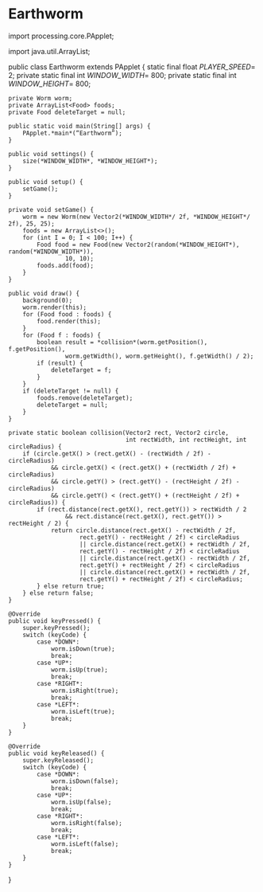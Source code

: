 # Earthworm
import processing.core.PApplet;

import java.util.ArrayList;

public class Earthworm extends PApplet {
    static final float *PLAYER_SPEED*= 2;
    private static final int *WINDOW_WIDTH*= 800;
    private static final int *WINDOW_HEIGHT*= 800;

    private Worm worm;
    private ArrayList<Food> foods;
    private Food deleteTarget = null;

    public static void main(String[] args) {
        PApplet.*main*(“Earthworm”);
    }

    public void settings() {
        size(*WINDOW_WIDTH*, *WINDOW_HEIGHT*);
    }

    public void setup() {
        setGame();
    }

    private void setGame() {
        worm = new Worm(new Vector2(*WINDOW_WIDTH*/ 2f, *WINDOW_HEIGHT*/ 2f), 25, 25);
        foods = new ArrayList<>();
        for (int I = 0; I < 100; I++) {
            Food food = new Food(new Vector2(random(*WINDOW_HEIGHT*), random(*WINDOW_WIDTH*)),
                    10, 10);
            foods.add(food);
        }
    }

    public void draw() {
        background(0);
        worm.render(this);
        for (Food food : foods) {
            food.render(this);
        }
        for (Food f : foods) {
            boolean result = *collision*(worm.getPosition(), f.getPosition(),
                    worm.getWidth(), worm.getHeight(), f.getWidth() / 2);
            if (result) {
                deleteTarget = f;
            }
        }
        if (deleteTarget != null) {
            foods.remove(deleteTarget);
            deleteTarget = null;
        }
    }

    private static boolean collision(Vector2 rect, Vector2 circle,
                                     int rectWidth, int rectHeight, int circleRadius) {
        if (circle.getX() > (rect.getX() - (rectWidth / 2f) - circleRadius)
                && circle.getX() < (rect.getX() + (rectWidth / 2f) + circleRadius)
                && circle.getY() > (rect.getY() - (rectHeight / 2f) - circleRadius)
                && circle.getY() < (rect.getY() + (rectHeight / 2f) + circleRadius)) {
            if (rect.distance(rect.getX(), rect.getY()) > rectWidth / 2
                    && rect.distance(rect.getX(), rect.getY()) > rectHeight / 2) {
                return circle.distance(rect.getX() - rectWidth / 2f,
                        rect.getY() - rectHeight / 2f) < circleRadius
                        || circle.distance(rect.getX() + rectWidth / 2f,
                        rect.getY() - rectHeight / 2f) < circleRadius
                        || circle.distance(rect.getX() - rectWidth / 2f,
                        rect.getY() + rectHeight / 2f) < circleRadius
                        || circle.distance(rect.getX() + rectWidth / 2f,
                        rect.getY() + rectHeight / 2f) < circleRadius;
            } else return true;
        } else return false;
    }

    @Override
    public void keyPressed() {
        super.keyPressed();
        switch (keyCode) {
            case *DOWN*:
                worm.isDown(true);
                break;
            case *UP*:
                worm.isUp(true);
                break;
            case *RIGHT*:
                worm.isRight(true);
                break;
            case *LEFT*:
                worm.isLeft(true);
                break;
        }
    }

    @Override
    public void keyReleased() {
        super.keyReleased();
        switch (keyCode) {
            case *DOWN*:
                worm.isDown(false);
                break;
            case *UP*:
                worm.isUp(false);
                break;
            case *RIGHT*:
                worm.isRight(false);
                break;
            case *LEFT*:
                worm.isLeft(false);
                break;
        }
    }
}

